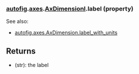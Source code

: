 ### [autofig](autofig.md).[axes](autofig.axes.md).[AxDimensionI](autofig.axes.AxDimensionI.md).label (property)




See also:

* [autofig.axes.AxDimension.label_with_units](autofig.axes.AxDimension.label_with_units.md)

Returns
----------
* (str): the label


